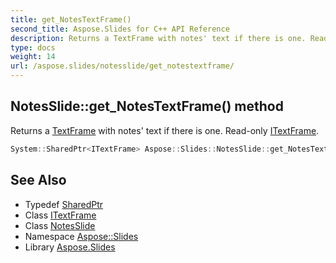 ```yaml
---
title: get_NotesTextFrame()
second_title: Aspose.Slides for C++ API Reference
description: Returns a TextFrame with notes' text if there is one. Read-only ITextFrame.
type: docs
weight: 14
url: /aspose.slides/notesslide/get_notestextframe/
---
```

## NotesSlide::get_NotesTextFrame() method


Returns a [TextFrame](../../textframe/) with notes' text if there is one. Read-only [ITextFrame](../../itextframe/).

```cpp
System::SharedPtr<ITextFrame> Aspose::Slides::NotesSlide::get_NotesTextFrame() override
```

## See Also

* Typedef [SharedPtr](../../../system/sharedptr/)
* Class [ITextFrame](../../itextframe/)
* Class [NotesSlide](../)
* Namespace [Aspose::Slides](../../)
* Library [Aspose.Slides](../../../)